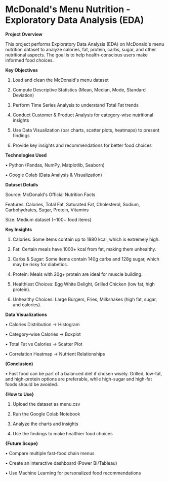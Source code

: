 <h1>McDonald's Menu Nutrition - Exploratory Data Analysis (EDA)</h1>

**Project Overview**

This project performs Exploratory Data Analysis (EDA) on McDonald's menu nutrition dataset to analyze calories, fat, protein, carbs, sugar, and other nutritional aspects. The goal is to help health-conscious users make informed food choices.

**Key Objectives**

1. Load and clean the McDonald's menu dataset

2. Compute Descriptive Statistics (Mean, Median, Mode, Standard Deviation)

3. Perform Time Series Analysis to understand Total Fat trends

4. Conduct Customer & Product Analysis for category-wise nutritional insights

5. Use Data Visualization (bar charts, scatter plots, heatmaps) to present findings

6. Provide key insights and recommendations for better food choices


**Technologies Used**

• Python (Pandas, NumPy, Matplotlib, Seaborn)

• Google Colab (Data Analysis & Visualization)


**Dataset Details**

Source: McDonald's Official Nutrition Facts

Features: Calories, Total Fat, Saturated Fat, Cholesterol, Sodium, Carbohydrates, Sugar, Protein, Vitamins

Size: Medium dataset (~100+ food items)


**Key Insights**

1. Calories: Some items contain up to 1880 kcal, which is extremely high.


2. Fat: Certain meals have 1000+ kcal from fat, making them unhealthy.


3. Carbs & Sugar: Some items contain 140g carbs and 128g sugar, which may be risky for diabetics.


4. Protein: Meals with 20g+ protein are ideal for muscle building.


5. Healthiest Choices: Egg White Delight, Grilled Chicken (low fat, high protein).


6. Unhealthy Choices: Large Burgers, Fries, Milkshakes (high fat, sugar, and calories).



**Data Visualizations**

• Calories Distribution → Histogram

• Category-wise Calories → Boxplot

• Total Fat vs Calories → Scatter Plot

• Correlation Heatmap → Nutrient Relationships


**(Conclusion)**

• Fast food can be part of a balanced diet if chosen wisely. Grilled, low-fat, and high-protein options are preferable, while high-sugar and high-fat foods should be avoided.

**{How to Use}**

1. Upload the dataset as menu.csv


2. Run the Google Colab Notebook


3. Analyze the charts and insights


4. Use the findings to make healthier food choices


**{Future Scope}**

• Compare multiple fast-food chain menus

• Create an interactive dashboard (Power BI/Tableau)

• Use Machine Learning for personalized food recommendations

